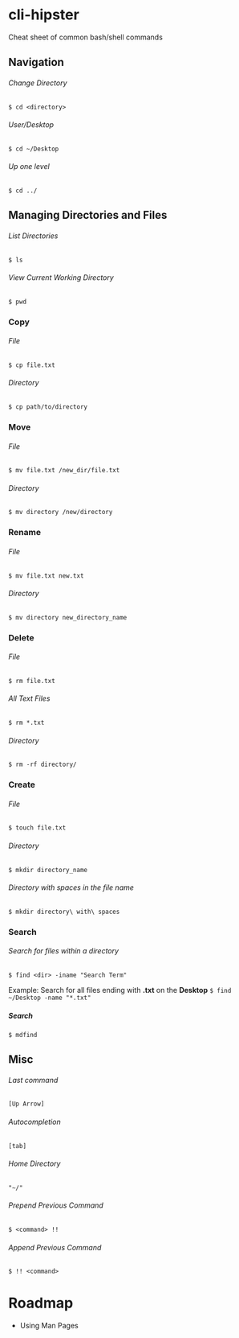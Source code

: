 # cli-hipster  
Cheat sheet of common bash/shell commands  

## Navigation  
###### Change Directory  
    $ cd <directory>
###### User/Desktop  
    $ cd ~/Desktop
###### Up one level  
    $ cd ../

## Managing Directories and Files
###### List Directories  
    $ ls
###### View Current Working Directory  
    $ pwd
### Copy
###### File
    $ cp file.txt
###### Directory
    $ cp path/to/directory
### Move
###### File
    $ mv file.txt /new_dir/file.txt
###### Directory
    $ mv directory /new/directory
### Rename
###### File
    $ mv file.txt new.txt
###### Directory
    $ mv directory new_directory_name
### Delete
###### File
    $ rm file.txt
###### All Text Files
    $ rm *.txt
###### Directory
    $ rm -rf directory/
### Create  
###### File  
    $ touch file.txt
###### Directory  
    $ mkdir directory_name
###### Directory with spaces in the file name
    $ mkdir directory\ with\ spaces
### Search
###### Search for files within a directory
    $ find <dir> -iname "Search Term"
Example: Search for all files ending with **.txt** on the **Desktop**
`$ find ~/Desktop -name "*.txt"`
##### Search
    $ mdfind

## Misc  
###### Last command  
    [Up Arrow]
###### Autocompletion  
    [tab]  
###### Home Directory  
    "~/"
###### Prepend Previous Command  
    $ <command> !!
###### Append Previous Command
    $ !! <command>
# Roadmap
* Using Man Pages
